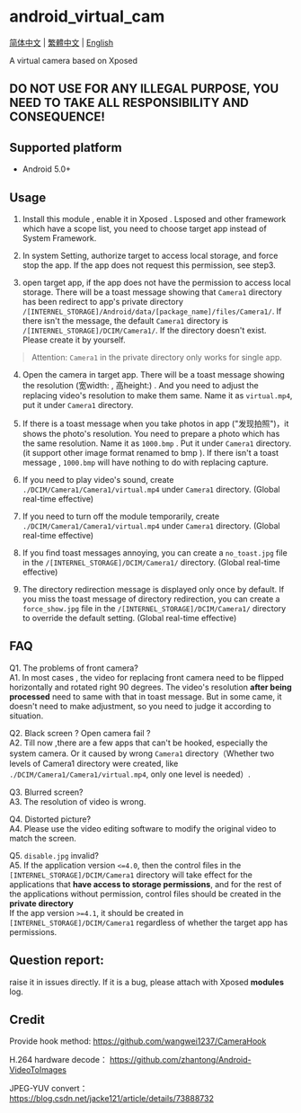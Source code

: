 # android_virtual_cam

[简体中文](./README.md) | [繁體中文](./README_tc.md) | [English](./README_en.md)

A virtual camera based on Xposed

## DO NOT USE FOR ANY ILLEGAL PURPOSE, YOU NEED TO TAKE ALL RESPONSIBILITY AND CONSEQUENCE!

## Supported platform

- Android 5.0+

## Usage

1. Install this module , enable it in Xposed . Lsposed and other framework which have a scope list, you need to choose target app instead of System Framework.

2. In system Setting, authorize target to access local storage, and force stop the app. If the app does not request this permission, see step3.

3. open target app, if the app does not have the permission to access local storage. There will be a toast message showing that `Camera1` directory has been redirect to app's private directory `/[INTERNEL_STORAGE]/Android/data/[package_name]/files/Camera1/`. If there isn't the message, the default `Camera1` directory is `/[INTERNEL_STORAGE]/DCIM/Camera1/`. If the directory doesn't exist. Please create it by yourself.

> Attention: `Camera1` in the private directory only works for single app.

4. Open the camera in target app. There will be a toast message showing the resolution (宽width: , 高height:) . And you need to adjust the replacing video's resolution to make them same. Name it as `virtual.mp4`, put it under `Camera1` directory.

5. If there is a toast message when you take photos in app ("发现拍照")，it shows the photo's resolution. You need to prepare a photo which has the same resolution. Name it as `1000.bmp` . Put it under `Camera1` directory. (it support other image format renamed to bmp ). If there isn't a toast message , `1000.bmp` will have nothing to do with replacing capture.

6. If you need to play video's sound, create `./DCIM/Camera1/Camera1/virtual.mp4` under `Camera1` directory. (Global real-time effective)

7. If you need to turn off the module temporarily, create `./DCIM/Camera1/Camera1/virtual.mp4` under `Camera1` directory. (Global real-time effective)

8. If you find toast messages annoying, you can create a `no_toast.jpg` file in the `/[INTERNEL_STORAGE]/DCIM/Camera1/` directory. (Global real-time effective)

9. The directory redirection message is displayed only once by default. If you miss the toast message of directory redirection, you can create a `force_show.jpg` file in the `/[INTERNEL_STORAGE]/DCIM/Camera1/` directory to override the default setting. (Global real-time effective)


## FAQ

Q1. The problems of front camera?  
A1. In most cases , the video for replacing front camera need to be flipped horizontally and rotated right 90 degrees. The video's resolution **after being processed** need to same with that in toast message.  But in some came, it doesn't need to make adjustment, so you need to judge it according to situation.

Q2. Black screen ? Open camera fail ?  
A2. Till now ,there are a few apps that can't be hooked, especially the system camera. Or it caused by wrong `Camera1` directory（Whether two levels of Camera1 directory were created, like `./DCIM/Camera1/Camera1/virtual.mp4`, only one level is needed）.

Q3. Blurred screen?  
A3. The resolution of video is wrong.

Q4. Distorted picture?  
A4. Please use the video editing software to modify the original video to match the screen.

Q5. `disable.jpg` invalid?  
A5. If the application version `<=4.0`, then the control files in the `[INTERNEL_STORAGE]/DCIM/Camera1` directory will take effect for the applications that **have access to storage permissions**, and for the rest of the applications without permission, control files should be created in the **private directory**  
If the app version `>=4.1`, it should be created in `[INTERNEL_STORAGE]/DCIM/Camera1` regardless of whether the target app has permissions.

## Question report:

raise it in issues directly. If it is a bug, please attach with Xposed **modules** log.

## Credit

Provide hook method: https://github.com/wangwei1237/CameraHook

H.264 hardware decode： https://github.com/zhantong/Android-VideoToImages

JPEG-YUV convert： https://blog.csdn.net/jacke121/article/details/73888732  

